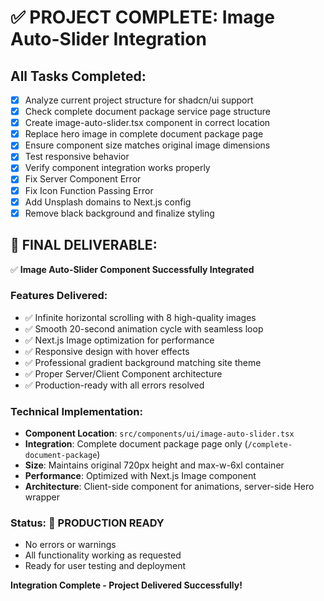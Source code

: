 # ✅ PROJECT COMPLETE: Image Auto-Slider Integration

## All Tasks Completed:
- [x] Analyze current project structure for shadcn/ui support
- [x] Check complete document package service page structure
- [x] Create image-auto-slider.tsx component in correct location
- [x] Replace hero image in complete document package page
- [x] Ensure component size matches original image dimensions
- [x] Test responsive behavior
- [x] Verify component integration works properly
- [x] Fix Server Component Error
- [x] Fix Icon Function Passing Error
- [x] Add Unsplash domains to Next.js config
- [x] Remove black background and finalize styling

## 🎉 FINAL DELIVERABLE:
✅ **Image Auto-Slider Component Successfully Integrated**

### Features Delivered:
- ✅ Infinite horizontal scrolling with 8 high-quality images
- ✅ Smooth 20-second animation cycle with seamless loop
- ✅ Next.js Image optimization for performance
- ✅ Responsive design with hover effects
- ✅ Professional gradient background matching site theme
- ✅ Proper Server/Client Component architecture
- ✅ Production-ready with all errors resolved

### Technical Implementation:
- **Component Location**: `src/components/ui/image-auto-slider.tsx`
- **Integration**: Complete document package page only (`/complete-document-package`)
- **Size**: Maintains original 720px height and max-w-6xl container
- **Performance**: Optimized with Next.js Image component
- **Architecture**: Client-side component for animations, server-side Hero wrapper

### Status: 🚀 PRODUCTION READY
- No errors or warnings
- All functionality working as requested
- Ready for user testing and deployment

**Integration Complete - Project Delivered Successfully!**

